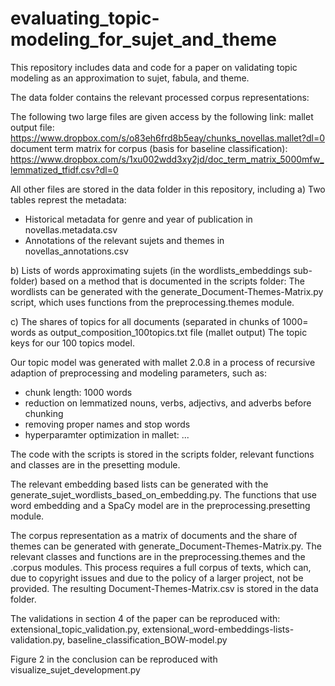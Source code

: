 # evaluating_topic-modeling_for_sujet_and_theme
This repository includes data and code for a paper on validating topic modeling as an approximation to sujet, fabula, and theme.

The data folder contains the relevant processed corpus representations:

The following two large files are given access by the following link:
mallet output file: https://www.dropbox.com/s/o83eh6frd8b5eay/chunks_novellas.mallet?dl=0
document term matrix for corpus (basis for baseline classification): https://www.dropbox.com/s/1xu002wdd3xy2jd/doc_term_matrix_5000mfw_lemmatized_tfidf.csv?dl=0

All other files are stored in the data folder in this repository, including
a) Two tables represt the metadata: 
- Historical metadata for genre and year of publication in novellas.metadata.csv
- Annotations of the relevant sujets and themes in novellas_annotations.csv

b) Lists of words approximating sujets (in the wordlists_embeddings sub-folder) based on a method that is documented in the scripts folder: The wordlists can be generated with the generate_Document-Themes-Matrix.py script, which uses functions from the preprocessing.themes module.



c) The shares of topics for all documents (separated in chunks of 1000= words as output_composition_100topics.txt file (mallet output)
The topic keys for our 100 topics model. 

Our topic model was generated with mallet 2.0.8 in a process of recursive adaption of preprocessing and modeling parameters, such as:
- chunk length: 1000 words
- reduction on lemmatized nouns, verbs, adjectivs, and adverbs before chunking
- removing proper names and stop words
- hyperparamter optimization in mallet: ...


The code with the scripts is stored in the scripts folder, relevant functions and classes are in the presetting module.

The relevant embedding based lists can be generated with the generate_sujet_wordlists_based_on_embedding.py.
The functions that use word embedding and a SpaCy model are in the preprocessing.presetting module.

The corpus representation as a matrix of documents and the share of themes can be generated with generate_Document-Themes-Matrix.py.
The relevant classes and functions are in the preprocessing.themes and the .corpus modules. 
This process requires a full corpus of texts, which can, due to copyright issues and due to the policy of a larger project, not be provided. The resulting Document-Themes-Matrix.csv is stored in the data folder.

The validations in section 4 of the paper can be reproduced with: 
extensional_topic_validation.py,
extensional_word-embeddings-lists-validation.py,
baseline_classification_BOW-model.py

Figure 2 in the conclusion can be reproduced with visualize_sujet_development.py


